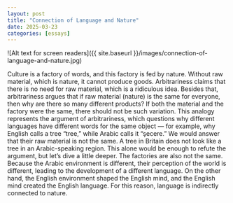 ```yaml
---
layout: post
title: "Connection of Language and Nature"
date: 2025-03-23
categories: [essays]
---
```

![Alt text for screen readers]({{ site.baseurl }}/images/connection-of-language-and-nature.jpg)


Culture is a factory of words, and this factory is fed by nature. Without raw material, which is nature, it cannot produce goods. Arbitrariness claims that there is no need for raw material, which is a ridiculous idea.
Besides that, arbitrariness argues that if raw material (nature) is the same for everyone, then why are there so many different products? If both the material and the factory were the same, there should not be such variation. This analogy represents the argument of arbitrariness, which questions why different languages have different words for the same object — for example, why English calls a tree “tree,” while Arabic calls it “şecere.”
We would answer that their raw material is not the same. A tree in Britain does not look like a tree in an Arabic-speaking region. This alone would be enough to refute the argument, but let’s dive a little deeper. The factories are also not the same. Because the Arabic environment is different, their perception of the world is different, leading to the development of a different language. On the other hand, the English environment shaped the English mind, and the English mind created the English language. For this reason, language is indirectly connected to nature.
